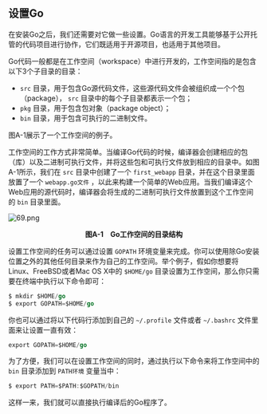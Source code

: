 ## 设置Go

在安装Go之后，我们还需要对它做一些设置。Go语言的开发工具能够基于公开托管的代码项目进行协作，它们既适用于开源项目，也适用于其他项目。

Go代码一般都是在工作空间（workspace）中进行开发的，工作空间指的是包含以下3个子目录的目录：

+ `src` 目录，用于包含Go源代码文件，这些源代码文件会被组织成一个个包（package）， `src` 目录中的每个子目录都表示一个包；
+ `pkg` 目录，用于包含包对象（package object）；
+ `bin` 目录，用于包含可执行的二进制文件。

图A-1展示了一个工作空间的例子。

工作空间的工作方式非常简单。当编译Go代码的时候，编译器会创建相应的包（库）以及二进制可执行文件，并将这些包和可执行文件放到相应的目录中。如图A-1所示，我们在 `src` 目录中创建了一个 `first_webapp` 目录，并在这个目录里面放置了一个 `webapp.go文件` ，以此来构建一个简单的Web应用。当我们编译这个Web应用的源代码时，编译器会将生成的二进制可执行文件放置到这个工作空间的 `bin` 目录里面。

![69.png](./images/69.png)
<center class="my_markdown"><b class="my_markdown">图A-1　Go工作空间的目录结构</b></center>

设置工作空间的任务可以通过设置 `GOPATH` 环境变量来完成。你可以使用除Go安装位置之外的其他任何目录来作为自己的工作空间。举个例子，假如你想要将Linux、FreeBSD或者Mac OS X中的 `$HOME/go` 目录设置为工作空间，那么你只需要在终端中执行以下命令即可：

```go
$ mkdir $HOME/go
$ export GOPATH=$HOME/go
```

你也可以通过将以下代码行添加到自己的 `~/.profile` 文件或者 `~/.bashrc` 文件里面来让设置一直有效：

```go
export GOPATH=$HOME/go
```

为了方便，我们可以在设置工作空间的同时，通过执行以下命令来将工作空间中的 `bin` 目录添加到 `PATH环境` 变量当中：

```go
$ export PATH=$PATH:$GOPATH/bin
```

这样一来，我们就可以直接执行编译后的Go程序了。

